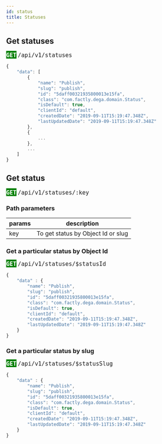 ```yaml
---
id: status
title: Statuses
---
```

## Get statuses

**<span style="background-color:green; color : white; font-size : 18px">`GET`</span>**  <span style="font-size : 18px">`/api/v1/statuses`</span>

```js
{
    "data": [
        {
            "name": "Publish",
            "slug": "publish",
            "id": "5daff00321935800013e15fa",
            "class": "com.factly.dega.domain.Status",
            "isDefault": true,
            "clientId": "default",
            "createdDate": "2019-09-11T15:19:47.348Z",
            "lastUpdatedDate": "2019-09-11T15:19:47.348Z"
        },
        {
            ...
        },
        ...
    ] 
}
```
## Get status

**<span style="background-color:green; color : white; font-size : 18px">`GET`</span>**  <span style="font-size : 18px">`/api/v1/statuses/:key`</span>

### Path parameters

**params**|**description**
-----|-----
key |  To get status by Object Id or slug

### Get a particular status by Object Id
**<span style="background-color:green; color : white; font-size : 18px">`GET`</span>**  <span style="font-size : 18px">`/api/v1/statuses/$statusId`</span>

```js
{
    "data" : {
        "name": "Publish",
        "slug": "publish",
        "id": "5daff00321935800013e15fa",
        "class": "com.factly.dega.domain.Status",
        "isDefault": true,
        "clientId": "default",
        "createdDate": "2019-09-11T15:19:47.348Z",
        "lastUpdatedDate": "2019-09-11T15:19:47.348Z"
    }
}
```

### Get a particular status by slug
**<span style="background-color:green; color : white; font-size : 18px">`GET`</span>**  <span style="font-size : 18px">`/api/v1/statuses/$statusSlug` </span>

```js
{
    "data" : {
        "name": "Publish",
        "slug": "publish",
        "id": "5daff00321935800013e15fa",
        "class": "com.factly.dega.domain.Status",
        "isDefault": true,
        "clientId": "default",
        "createdDate": "2019-09-11T15:19:47.348Z",
        "lastUpdatedDate": "2019-09-11T15:19:47.348Z"
    }
}
```    